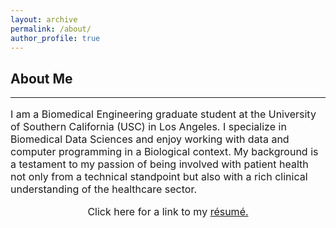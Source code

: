 ```yaml
---
layout: archive
permalink: /about/
author_profile: true
---
```


<h2>About Me</h2>
<hr>
<p style="font-size:16px"> I am a Biomedical Engineering graduate student at the University of Southern California (USC) in Los Angeles. I specialize in Biomedical Data Sciences and enjoy working with data and computer programming in a Biological context. My background is a testament to my passion of being involved with patient health not only from a technical standpoint but also with a rich clinical understanding of the healthcare sector. </p>
<center>
<p style='font-size:16px'> Click here for a link to my <a href="/images/Niki_Tavakoli.pdf">résumé.</a> </p>
</center>
